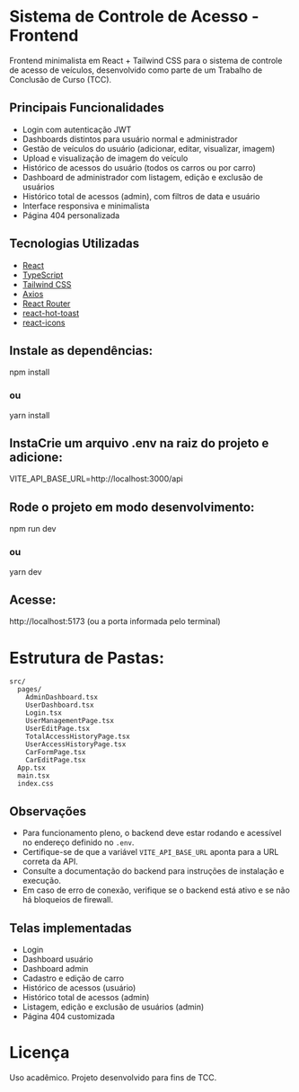 # Sistema de Controle de Acesso - Frontend

Frontend minimalista em React + Tailwind CSS para o sistema de controle de acesso de veículos, desenvolvido como parte de um Trabalho de Conclusão de Curso (TCC).

## Principais Funcionalidades

- Login com autenticação JWT
- Dashboards distintos para usuário normal e administrador
- Gestão de veículos do usuário (adicionar, editar, visualizar, imagem)
- Upload e visualização de imagem do veículo
- Histórico de acessos do usuário (todos os carros ou por carro)
- Dashboard de administrador com listagem, edição e exclusão de usuários
- Histórico total de acessos (admin), com filtros de data e usuário
- Interface responsiva e minimalista
- Página 404 personalizada

## Tecnologias Utilizadas

- [React](https://react.dev/)
- [TypeScript](https://www.typescriptlang.org/)
- [Tailwind CSS](https://tailwindcss.com/)
- [Axios](https://axios-http.com/)
- [React Router](https://reactrouter.com/)
- [react-hot-toast](https://react-hot-toast.com/)
- [react-icons](https://react-icons.github.io/react-icons/)

## Instale as dependências:

npm install
### ou

yarn install

## InstaCrie um arquivo .env na raiz do projeto e adicione:
VITE_API_BASE_URL=http://localhost:3000/api

## Rode o projeto em modo desenvolvimento:
npm run dev
### ou
yarn dev

## Acesse:
http://localhost:5173 (ou a porta informada pelo terminal)


# Estrutura de Pastas:
```plaintext
src/
  pages/
    AdminDashboard.tsx
    UserDashboard.tsx
    Login.tsx
    UserManagementPage.tsx
    UserEditPage.tsx
    TotalAccessHistoryPage.tsx
    UserAccessHistoryPage.tsx
    CarFormPage.tsx
    CarEditPage.tsx
  App.tsx
  main.tsx
  index.css
```

## Observações
- Para funcionamento pleno, o backend deve estar rodando e acessível no endereço definido no `.env`.
- Certifique-se de que a variável `VITE_API_BASE_URL` aponta para a URL correta da API.
- Consulte a documentação do backend para instruções de instalação e execução.
- Em caso de erro de conexão, verifique se o backend está ativo e se não há bloqueios de firewall.


## Telas implementadas
- Login
- Dashboard usuário
- Dashboard admin
- Cadastro e edição de carro
- Histórico de acessos (usuário)
- Histórico total de acessos (admin)
- Listagem, edição e exclusão de usuários (admin)
- Página 404 customizada


# Licença
Uso acadêmico. Projeto desenvolvido para fins de TCC.

